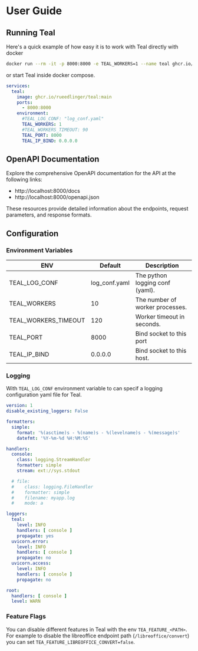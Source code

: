 # User Guide

## Running Teal

Here's a quick example of how easy it is to work with Teal directly with docker

```bash
docker run --rm -it -p 8000:8000 -e TEAL_WORKERS=1 --name teal ghcr.io/rueedlinger/teal:main
```

or start Teal inside docker compose.

```yaml
services:
  teal:
    image: ghcr.io/rueedlinger/teal:main
    ports:
      - 8000:8000
    environment:
      #TEAL_LOG_CONF: "log_conf.yaml"
      TEAL_WORKERS: 1
      #TEAL_WORKERS_TIMEOUT: 90
      TEAL_PORT: 8000
      TEAL_IP_BIND: 0.0.0.0
```

## OpenAPI Documentation

Explore the comprehensive OpenAPI documentation for the API at the following links:

- http://localhost:8000/docs
- http://localhost:8000/openapi.json

These resources provide detailed information about the endpoints, request parameters, and response formats.

## Configuration

### Environment Variables

| ENV                  | Default       | Description                     |
|----------------------|---------------|---------------------------------|
| TEAL_LOG_CONF        | log_conf.yaml | The python logging conf (yaml). |
| TEAL_WORKERS         | 10            | The number of worker processes. |
| TEAL_WORKERS_TIMEOUT | 120           | Worker timeout in seconds.      |
| TEAL_PORT            | 8000          | Bind socket to this port        |
| TEAL_IP_BIND         | 0.0.0.0       | Bind socket to this host.       |

### Logging

With `TEAL_LOG_CONF` environment variable to can specif a logging configuration yaml file for Teal.

```yaml
version: 1
disable_existing_loggers: False

formatters:
  simple:
    format: '%(asctime)s - %(name)s - %(levelname)s - %(message)s'
    datefmt: '%Y-%m-%d %H:%M:%S'

handlers:
  console:
    class: logging.StreamHandler
    formatter: simple
    stream: ext://sys.stdout

  # file:
  #    class: logging.FileHandler
  #    formatter: simple
  #    filename: myapp.log
  #    mode: a

loggers:
  teal:
    level: INFO
    handlers: [ console ]
    propagate: yes
  uvicorn.error:
    level: INFO
    handlers: [ console ]
    propagate: no
  uvicorn.access:
    level: INFO
    handlers: [ console ]
    propagate: no

root:
  handlers: [ console ]
  level: WARN
```

### Feature Flags

You can disable different features in Teal with the env `TEA_FEATURE_<PATH>`. For example to disable the libreoffice
endpoint path (`/libreoffice/convert`) you can set `TEA_FEATURE_LIBREOFFICE_CONVERT=false`.
